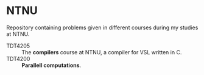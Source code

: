 NTNU
=================

Repository containing problems given in different courses during my studies at NTNU.

<dl>
  <dt>TDT4205</dt>
  <dd>The <b>compilers</b> course at NTNU, a compiler for VSL written in C.</dd>
  <dt>TDT4200</dt>
  <dd><b>Parallell computations</b>. </dd>
</dl>
